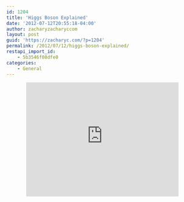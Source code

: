 ```yaml
---
id: 1204
title: 'Higgs Boson Explained'
date: '2012-07-12T20:55:18-04:00'
author: zacharyzacharyccom
layout: post
guid: 'https://zacharyc.com/?p=1204'
permalink: /2012/07/12/higgs-boson-explained/
restapi_import_id:
    - 5b3546f08dfe0
categories:
    - General
---
```


<div class="jetpack-video-wrapper"><div class="embed-vimeo" style="text-align: center;"><iframe allowfullscreen="" frameborder="0" height="300" mozallowfullscreen="" src="https://player.vimeo.com/video/41038445" webkitallowfullscreen="" width="400"></iframe></div></div>